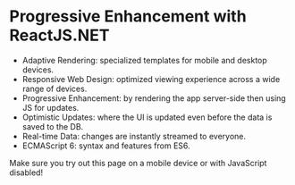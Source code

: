 # Progressive Enhancement with ReactJS.NET

  - Adaptive Rendering: specialized templates for mobile and desktop devices.
  - Responsive Web Design: optimized viewing experience across a wide range of devices.
  - Progressive Enhancement: by rendering the app server-side then using JS for updates.
  - Optimistic Updates: where the UI is updated even before the data is saved to the DB.
  - Real-time Data: changes are instantly streamed to everyone.
  - ECMAScript 6: syntax and features from ES6.

Make sure you try out this page on a mobile device or with JavaScript disabled!